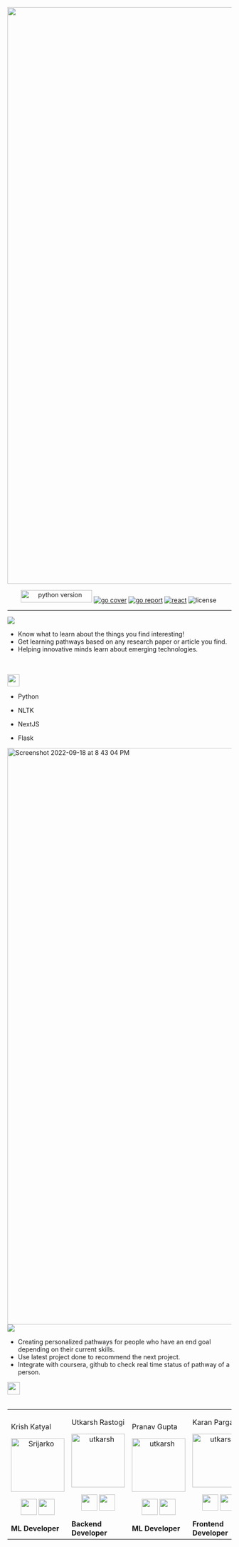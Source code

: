 <p align="center"><img width="1293" alt="Screenshot 2022-09-18 at 8 42 56 PM" src="https://user-images.githubusercontent.com/89596037/190915096-eda0075f-13a6-46c0-93f5-55e3baed6896.png">

<br>
<p align="center"><a href="https://www.python.org/" target="_blank"><img src="http://ForTheBadge.com/images/badges/made-with-python.svg" height = "28.2" width= "160"alt="python version" /></a>&nbsp;<a href="https://opencv.org/" target="_blank"><img src="https://img.shields.io/badge/NLTK-%23white.svg?style=for-the-badge&logo=nltk&logoColor=white" alt="go cover" /></a>&nbsp;<a href="https://github.com/OmSadavarte/Biomechanics-Ai_ntl.ipynb" target="_blank"><img src="https://img.shields.io/badge/By-hooli-red?style=for-the-badge" alt="go report" /></a>&nbsp;<a href="https://reactjs.org/" target="_blank"><img src="https://img.shields.io/badge/React-20232A?style=for-the-badge&logo=react&logoColor=61DAFB" alt="react"/></a>&nbsp;<img src="https://img.shields.io/badge/License-MIT-yellow.svg?logo=Microsoft%20Word&style=for-the-badge" alt="license" />&nbsp;</p>
<hr>



<div align="left"> 
<img src="https://img.shields.io/badge/Objective-blue?logo=Pinboard&style=for-the-badge" /><br>


- Know what to learn about the things you find interesting!
- Get learning pathways based on any research paper or article you find.
- Helping innovative minds learn about emerging technologies.

<br>
<br>
<div align="left"> 
<img src="https://img.shields.io/badge/Tech_Stack-pink?logo=Windows%20Terminal&style=for-the-badge" height="27"/>
 </div>

 
 + Python 

+ NLTK  

+ NextJS  

+ Flask  


<img width="1293" alt="Screenshot 2022-09-18 at 8 43 04 PM" src="https://user-images.githubusercontent.com/89596037/190915063-ddb3d4b6-9637-462f-9a76-be5582536d47.png">



<br>
<div align="left"> 
<img src="https://img.shields.io/badge/Future_Scopes-brown?style=for-the-badge" /><br>

- Creating personalized pathways for people who have an end goal depending on their current skills.
- Use latest project done to recommend the next project.
- Integrate with coursera, github to check real time status of pathway of a person.


 <div align="left"> 
  <img src="https://img.shields.io/badge/Contributors-black?logo=Github&style=for-the-badge" height="28"/> 
</div>
  <br>

<div align="left"> 
  <table>
<tr align="left">
 <td>

Krish Katyal 

<p align="center">
<img src = "https://avatars.githubusercontent.com/krishkatyal"  height="120" alt="Srijarko">
</p>
<p align="center">
<a href = "https://github.com/krishkatyal"><img src = "http://www.iconninja.com/files/241/825/211/round-collaboration-social-github-code-circle-network-icon.svg" width="36" height = "36"/></a>
<a href = "https://www.linkedin.com/in/krishkatyal/">
<img src = "http://www.iconninja.com/files/863/607/751/network-linkedin-social-connection-circular-circle-media-icon.svg" width="36" height="36"/>
</a>
</p>
    <strong>ML Developer<strong>
</td>

<td>

Utkarsh Rastogi

<p align="center">
<img src = "https://user-images.githubusercontent.com/89596037/190915251-b2b3ce18-d6b7-4592-ae65-02eaebdf8308.png" height="120" alt="utkarsh">
</p>
<p align="center">
<a href = "https://www.github.com/UtkarshRastogi0712"><img src = "http://www.iconninja.com/files/241/825/211/round-collaboration-social-github-code-circle-network-icon.svg" width="36" height = "36"/></a>
<a href = "https://www.linkedin.com/in/utkarshrastogi/">
<img src = "http://www.iconninja.com/files/863/607/751/network-linkedin-social-connection-circular-circle-media-icon.svg" width="36" height="36"/>
</a>
</p>
    <strong>Backend Developer<strong>
</td>
  

<td>

Pranav Gupta

<p align="center">
<img src = "https://user-images.githubusercontent.com/89596037/190915343-fa49a938-28dc-4eb2-85d0-02f25c1e34b7.png" height="120" alt="utkarsh">
</p>
<p align="center">
<a href = "https://www.github.com/pranavgupta2603"><img src = "http://www.iconninja.com/files/241/825/211/round-collaboration-social-github-code-circle-network-icon.svg" width="36" height = "36"/></a>
<a href = "https://www.linkedin.com/in/pranavgupta2003/">
<img src = "http://www.iconninja.com/files/863/607/751/network-linkedin-social-connection-circular-circle-media-icon.svg" width="36" height="36"/>
</a>
</p>
    <strong>ML Developer<strong>
</td>
    
<td>

Karan Pargal

<p align="center">
<img src = "https://user-images.githubusercontent.com/89596037/190915407-3c602840-7dfd-48a2-ae9f-d81799986dda.png" height="120" alt="utkarsh">
</p>
<p align="center">
<a href = "https://www.github.com/karanpargal"><img src = "http://www.iconninja.com/files/241/825/211/round-collaboration-social-github-code-circle-network-icon.svg" width="36" height = "36"/></a>
<a href = "https://www.linkedin.com/in/karan-pargal-509813211/">
<img src = "http://www.iconninja.com/files/863/607/751/network-linkedin-social-connection-circular-circle-media-icon.svg" width="36" height="36"/>
</a>
</p>
    <strong>Frontend Developer<strong>
</td>
        
